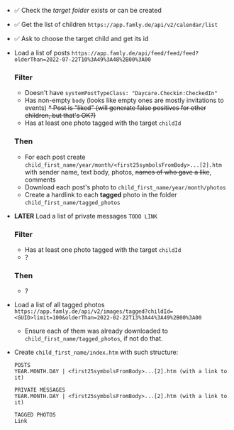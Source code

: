 * ✅ Check the *target folder* exists or can be created
* ✅ Get the list of children `https://app.famly.de/api/v2/calendar/list`
* ✅ Ask to choose the target child and get its id

* Load a list of posts `https://app.famly.de/api/feed/feed/feed?olderThan=2022-07-22T10%3A49%3A48%2B00%3A00`

    ### Filter
    * Doesn't have `systemPostTypeClass: "Daycare.Checkin:CheckedIn"`
    * Has non-empty `body` (looks like empty ones are mostly invitations to events)
    ~~* Post is "liked" (will generate false positives for other children, but that's OK?)~~
    * Has at least one photo tagged with the target `childId`

    ### Then
    *  For each post create `child_first_name/year/month/<first25symbolsFromBody>...[2].htm` with sender name, text body, photos, ~~names of who gave a like~~, comments
    * Download each post's photo to `child_first_name/year/month/photos`
    * Create a hardlink to each **tagged** photo in the folder `child_first_name/tagged_photos`

* **LATER** Load a list of private messages `TODO LINK`
    
    ### Filter
    * Has at least one photo tagged with the target `childId`
    * ?

    ### Then
    * ?


* Load a list of all tagged photos `https://app.famly.de/api/v2/images/tagged?childId=<GUID>limit=100&olderThan=2022-02-22T13%3A44%3A49%2B00%3A00`
    * Ensure each of them was already downloaded to `child_first_name/tagged_photos`, if not do that.


* Create `child_first_name/index.htm` with such structure:
    ```
    POSTS
    YEAR.MONTH.DAY | <first25symbolsFromBody>...[2].htm (with a link to it)

    PRIVATE MESSAGES
    YEAR.MONTH.DAY | <first25symbolsFromBody>...[2].htm (with a link to it)

    TAGGED PHOTOS
    Link
    ```